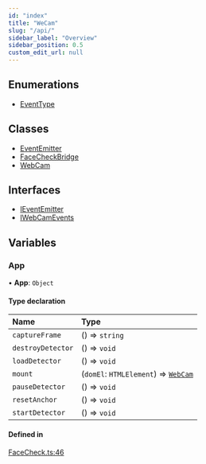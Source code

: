 ```yaml
---
id: "index"
title: "WeCam"
slug: "/api/"
sidebar_label: "Overview"
sidebar_position: 0.5
custom_edit_url: null
---
```


## Enumerations

- [EventType](enums/EventType.md)

## Classes

- [EventEmitter](classes/EventEmitter.md)
- [FaceCheckBridge](classes/FaceCheckBridge.md)
- [WebCam](classes/WebCam.md)

## Interfaces

- [IEventEmitter](interfaces/IEventEmitter.md)
- [IWebCamEvents](interfaces/IWebCamEvents.md)

## Variables

### App

• **App**: `Object`

#### Type declaration

| Name | Type |
| :------ | :------ |
| `captureFrame` | () => `string` |
| `destroyDetector` | () => `void` |
| `loadDetector` | () => `void` |
| `mount` | (`domEl`: `HTMLElement`) => [`WebCam`](classes/WebCam.md) |
| `pauseDetector` | () => `void` |
| `resetAnchor` | () => `void` |
| `startDetector` | () => `void` |

#### Defined in

[FaceCheck.ts:46](https://github.com/sergio-lucas/webCamProcessor/blob/bb7bfcb/src/library/FaceCheck.ts#L46)
